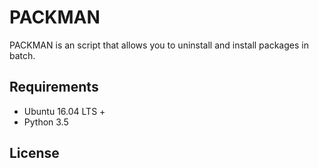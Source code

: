# PACKMAN

PACKMAN is an script that allows you to uninstall and install packages in batch.

## Requirements
- Ubuntu 16.04 LTS +
- Python 3.5

## License
